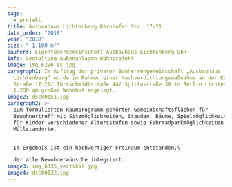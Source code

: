 ```yaml
---
tags:
  - projekt
title: Ausbauhaus Lichtenberg Kernhofer Str. 17-21
date_order: "2018"
year: "2018"
size: " 1.100 m²"
bauherr: Eigentümergemeinschaft Ausbauhaus Lichtenberg GbR
info: Gestaltung Außenanlagen Wohnprojekt
image: img_6296_es.jpg
paragraph1: Im Auftrag der privaten Bauherrengemeinschaft „Ausbauhaus
  Lichtenberg“ wurde im Rahmen einer Nachverdichtungsmaßnahme an der Kernhofer
  Straße 17-21/ Türrschmidtstraße 44/ Spittastraße 38 in Berlin Lichtenberg ein
  1.200 qm großer Wohnhof angelegt.
image2: dsc00151.jpg
paragraph2: >-
  Zum formulierten Raumprogramm gehörten Gemeinschaftsflächen für
  Bewohnertreff mit Sitzmöglichkeiten, Stauden, Bäume, Spielmöglichkeiten
  für Kinder verschiedener Altersstufen sowie Fahrradparkmöglichkeiten und
  Müllstandorte.


  Im Ergebnis ist ein hochwertiger Freiraum entstanden,\

  der alle Bewohnerwünsche integriert.
image3: img_6335_vertikal.jpg
image4: dsc00132.jpg
---
```

